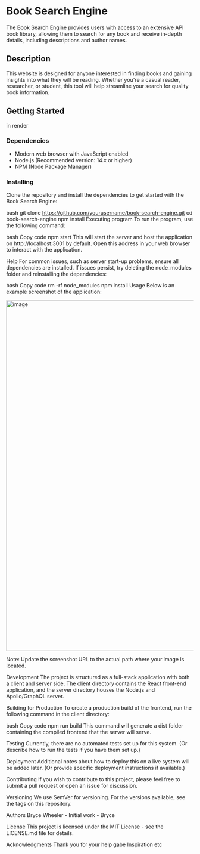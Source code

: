 # Book Search Engine

The Book Search Engine provides users with access to an extensive API book library, allowing them to search for any book and receive in-depth details, including descriptions and author names.

## Description

This website is designed for anyone interested in finding books and gaining insights into what they will be reading. Whether you're a casual reader, researcher, or student, this tool will help streamline your search for quality book information.

## Getting Started
in render
### Dependencies

- Modern web browser with JavaScript enabled
- Node.js (Recommended version: 14.x or higher)
- NPM (Node Package Manager)

### Installing

Clone the repository and install the dependencies to get started with the Book Search Engine:

bash
git clone https://github.com/yourusername/book-search-engine.git
cd book-search-engine
npm install
Executing program
To run the program, use the following command:

bash
Copy code
npm start
This will start the server and host the application on http://localhost:3001 by default. Open this address in your web browser to interact with the application.

Help
For common issues, such as server start-up problems, ensure all dependencies are installed. If issues persist, try deleting the node_modules folder and reinstalling the dependencies:

bash
Copy code
rm -rf node_modules
npm install
Usage
Below is an example screenshot of the application:

<img width="941" alt="image" src="https://github.com/BryceGitHuba/Search-Engine/assets/149907275/71f4ae81-216d-4cba-b9cb-087fc0722148">


Note: Update the screenshot URL to the actual path where your image is located.

Development
The project is structured as a full-stack application with both a client and server side. The client directory contains the React front-end application, and the server directory houses the Node.js and Apollo/GraphQL server.

Building for Production
To create a production build of the frontend, run the following command in the client directory:

bash
Copy code
npm run build
This command will generate a dist folder containing the compiled frontend that the server will serve.

Testing
Currently, there are no automated tests set up for this system. (Or describe how to run the tests if you have them set up.)

Deployment
Additional notes about how to deploy this on a live system will be added later. (Or provide specific deployment instructions if available.)

Contributing
If you wish to contribute to this project, please feel free to submit a pull request or open an issue for discussion.

Versioning
We use SemVer for versioning. For the versions available, see the tags on this repository.

Authors
Bryce Wheeler - Initial work - Bryce


License
This project is licensed under the MIT License - see the LICENSE.md file for details.

Acknowledgments
Thank you for your help gabe
Inspiration
etc
